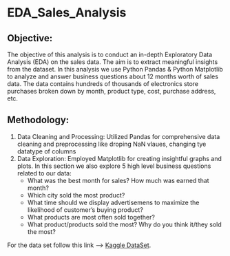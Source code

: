 # EDA_Sales_Analysis

## Objective:
The objective of this analysis is to conduct an in-depth Exploratory Data Analysis (EDA) on the sales data. The aim is to extract meaningful insights from the dataset.
In this analysis we use Python Pandas & Python Matplotlib to analyze and answer business questions about 12 months worth of sales data. The data contains hundreds of thousands of electronics store purchases broken down by month, product type, cost, purchase address, etc.

## Methodology:
1. Data Cleaning and Processing: Utilized Pandas for comprehensive data cleaning and preprocessing like droping NaN vlaues, changing tye datatype of columns
2. Data Exploration: Employed Matplotlib for creating insightful graphs and plots. In this section we also explore 5 high level business questions related to our data:
   - What was the best month for sales? How much was earned that month?
   - Which city sold the most product?
   - What time should we display advertisemens to maximize the likelihood of customer’s buying product?
   - What products are most often sold together?
   - What product/products sold the most? Why do you think it/they sold the most?

For the data set follow this link --> [Kaggle DataSet](https://www.kaggle.com/datasets/zulkhaireesulaiman/sales-analysis-2019-excercise).
